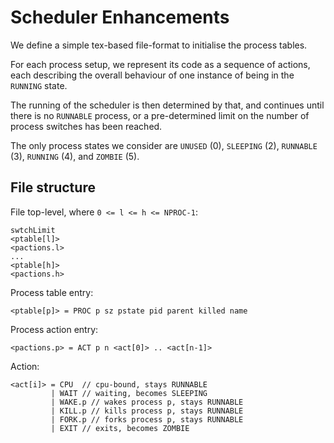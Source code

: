# Scheduler Enhancements

We define a simple tex-based file-format to initialise the process tables.

For each process setup, we represent its code as a sequence of actions,
each describing the overall behaviour of one instance of being in the `RUNNING` state.

The running of the scheduler is then determined by that, and continues until there is no `RUNNABLE` process,
or a pre-determined limit on the number of process switches has been reached.

The only process states we consider are `UNUSED` (0), `SLEEPING` (2), `RUNNABLE` (3), `RUNNING` (4), and `ZOMBIE` (5).

## File structure

File top-level, where `0 <= l <= h <= NPROC-1`:

    swtchLimit
    <ptable[l]>
    <pactions.l>
    ...
    <ptable[h]>
    <pactions.h>

Process table entry:

    <ptable[p]> = PROC p sz pstate pid parent killed name
    
Process action entry:

    <pactions.p> = ACT p n <act[0]> .. <act[n-1]>
    
Action:

    <act[i]> = CPU  // cpu-bound, stays RUNNABLE
             | WAIT // waiting, becomes SLEEPING
             | WAKE.p // wakes process p, stays RUNNABLE
             | KILL.p // kills process p, stays RUNNABLE
             | FORK.p // forks process p, stays RUNNABLE
             | EXIT // exits, becomes ZOMBIE